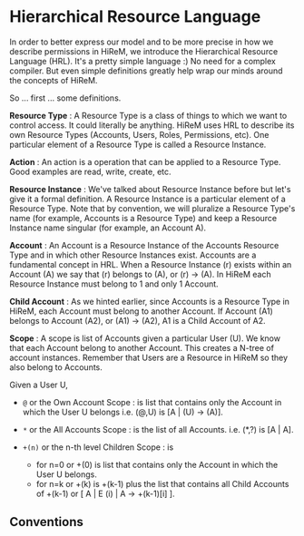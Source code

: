 # Hierarchical Resource Language

In order to better express our model and to be more precise in how we describe permissions in HiReM, we introduce the Hierarchical Resource Language (HRL). It's a pretty simple language :) No need for a complex compiler. But even simple definitions greatly help wrap our minds around the concepts of HiReM.

So ... first ... some definitions.

**Resource Type** : A Resource Type is a class of things to which we want to control access. It could literally be anything. HiReM uses HRL to describe its own Resource Types (Accounts, Users, Roles, Permissions, etc). One particular element of a Resource Type is called a Resource Instance.

**Action** : An action is a operation that can be applied to a Resource Type. Good examples are read, write, create, etc.

**Resource Instance** : We've talked about Resource Instance before but let's give it a formal definition.
A Resource Instance is a particular element of a Resource Type. Note that by convention, we will pluralize a Resource Type's name (for example, Accounts is a Resource Type) and keep a Resource Instance name singular (for example, an Account A).

**Account** : An Account is a Resource Instance of the Accounts Resource Type and in which other Resource Instances exist. Accounts are a fundamental concept in HRL.
When a Resource Instance (r) exists within an Account (A) we say that (r) belongs to (A), or (r) -> (A).
In HiReM each Resource Instance must belong to 1 and only 1 Account.

**Child Account** : As we hinted earlier, since Accounts is a Resource Type in HiReM, each Account must belong to another Account. If Account (A1) belongs to Account (A2), or (A1) -> (A2), A1 is a Child Account of A2.

**Scope** : A scope is list of Accounts given a particular User (U). We know that each Account belong to another Account. This creates a N-tree of account instances.
Remember that Users are a Resource in HiReM so they also belong to Accounts.

Given a User U,

- `@` or the Own Account Scope : is list that contains only the Account in which the User U belongs i.e. (@,U) is [A | (U) -> (A)].

- `*` or the All Accounts Scope : is the list of all Accounts. i.e. (*,?) is [A | A].

- `+(n)` or the n-th level Children Scope : is
  - for n=0 or +(0)  is list that contains only the Account in which the User U belongs.
  - for n=k or +(k) is +(k-1) plus the list that contains all Child Accounts of +(k-1) or [ A | E (i) | A -> +\(k-1\)\[i\] ].

## Conventions
